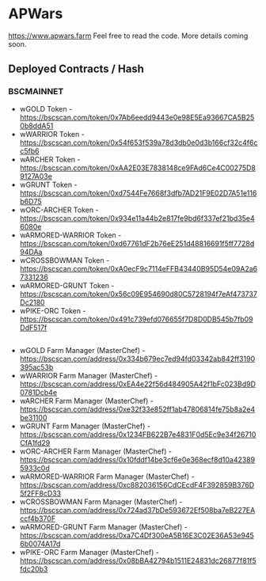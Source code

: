 # APWars 

https://www.apwars.farm Feel free to read the code. More details coming soon.

## Deployed Contracts / Hash

### BSCMAINNET

- wGOLD Token - https://bscscan.com/token/0x7Ab6eedd9443e0e98E5Ea93667CA5B250b8ddA51
- wWARRIOR Token - https://bscscan.com/token/0x54f653f539a78d3db0e0d3b166cf32c4f6cc5fb6
- wARCHER Token - https://bscscan.com/token/0xAA2E03E7838148ce9FAd6Ce4C00275D89127A03e
- wGRUNT Token - https://bscscan.com/token/0xd7544Fe7668f3dfb7AD21F9E02D7A51e116b6D75
- wORC-ARCHER Token - https://bscscan.com/token/0x934e11a44b2e817fe9bd6f337ef21bd35e46080e
- wARMORED-WARRIOR Token - https://bscscan.com/token/0xd67761dF2b76eE251d48816691f5ff7728d94DAa
- wCROSSBOWMAN Token - https://bscscan.com/token/0xA0ecF9c7114eFFB43440B95D54e09A2a67331236
- wARMORED-GRUNT Token - https://bscscan.com/token/0x56c09E954690d80C5728194f7eAf473737Dc2180
- wPIKE-ORC Token - https://bscscan.com/token/0x491c739efd076655f7D8D0DB545b7fb09DdF517f

##

- wGOLD Farm Manager (MasterChef) - https://bscscan.com/address/0x334b679ec7ed94fd03342ab842ff3190395ac53b
- wWARRIOR Farm Manager (MasterChef) - https://bscscan.com/address/0xEA4e22f56d484905A42f1bFc023Bd9D0781Dcb4e
- wARCHER Farm Manager (MasterChef) - https://bscscan.com/address/0xe32f33e852ff1ab47806814fe75b8a2e4be31100
- wGRUNT Farm Manager (MasterChef) - https://bscscan.com/address/0x1234FB622B7e4831F0d5Ec9e34f26710CfA1fd29
- wORC-ARCHER Farm Manager (MasterChef) - https://bscscan.com/address/0x10fddf14be3cf6e0e368ecf8d10a423895933c0d
- wARMORED-WARRIOR Farm Manager (MasterChef) - https://bscscan.com/address/0xc882036156CdCEcdF4F392859B376D5f2FF8cD33
- wCROSSBOWMAN Farm Manager (MasterChef) - https://bscscan.com/address/0x724ad37bDe593672Ef508ba7eB227EAccf4b370F
- wARMORED-GRUNT Farm Manager (MasterChef) - https://bscscan.com/address/0xa7C4Df300eA5B16E3C02E36A53e9456b0074A17d
- wPIKE-ORC Farm Manager (MasterChef) - https://bscscan.com/address/0x08bBA42794b1511E24831dc26877f81f5fdc20b3
